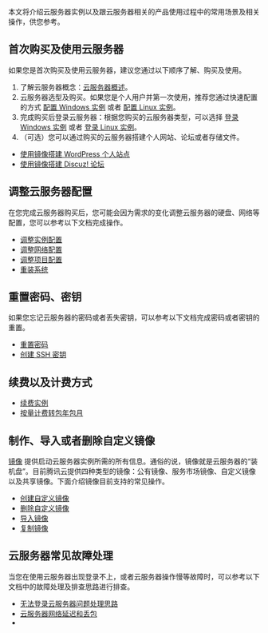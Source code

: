 本文将介绍云服务器实例以及跟云服务器相关的产品使用过程中的常用场景及相关操作，供您参考。

## 首次购买及使用云服务器
如果您是首次购买及使用云服务器，建议您通过以下顺序了解、购买及使用。

1. 了解云服务器概念：[云服务器概述](https://cloud.tencent.com/document/product/213/495)。
2. 云服务器选型及购买。如果您是个人用户并第一次使用，推荐您通过快速配置的方式 [配置 Windows 实例](https://cloud.tencent.com/document/product/213/2764) 或者 [配置 Linux 实例](https://cloud.tencent.com/document/product/213/2936)。
3. 完成购买后登录云服务器：根据您购买的云服务器类型，可以选择 [登录 Windows 实例](https://cloud.tencent.com/document/product/213/35697) 或者 [登录 Linux 实例](https://cloud.tencent.com/document/product/213/16515)。
4. （可选）您可以通过购买的云服务器搭建个人网站、论坛或者存储文件。
 - [使用镜像搭建 WordPress 个人站点](https://cloud.tencent.com/document/product/213/9740)
 - [使用镜像搭建 Discuz! 论坛](https://cloud.tencent.com/document/product/213/9753)


## 调整云服务器配置
在您完成云服务器购买后，您可能会因为需求的变化调整云服务器的硬盘、网络等配置，您可以参考以下文档完成操作。
 - [调整实例配置](https://cloud.tencent.com/document/product/213/2178)
 - [调整网络配置](https://cloud.tencent.com/document/product/213/15517)
 - [调整项目配置](https://cloud.tencent.com/document/product/213/16514)
 - [重装系统](https://cloud.tencent.com/document/product/213/4933)

## 重置密码、密钥
如果您忘记云服务器的密码或者丢失密钥，可以参考以下文档完成密码或者密钥的重置。
- [重置密码](https://cloud.tencent.com/document/product/213/16566)
- [创建 SSH 密钥](https://cloud.tencent.com/document/product/213/16691#.E5.88.9B.E5.BB.BA-ssh-.E5.AF.86.E9.92.A5)

## 续费以及计费方式
- [续费实例](https://cloud.tencent.com/document/product/213/6143)
- [按量计费转包年包月](https://cloud.tencent.com/document/product/213/2762)

## 制作、导入或者删除自定义镜像

[镜像](https://cloud.tencent.com/document/product/213/4940) 提供启动云服务器实例所需的所有信息。通俗的说，镜像就是云服务器的“装机盘”。目前腾讯云提供四种类型的镜像：公有镜像、服务市场镜像、自定义镜像以及共享镜像。下面介绍镜像目前支持的常见操作。

- [创建自定义镜像](https://cloud.tencent.com/document/product/213/4942)
- [删除自定义镜像](https://cloud.tencent.com/document/product/213/6036)
- [导入镜像](https://cloud.tencent.com/document/product/213/4945)
- [复制镜像](https://cloud.tencent.com/document/product/213/4943)

## 云服务器常见故障处理
当您在使用云服务器出现登录不上，或者云服务器操作慢等故障时，可以参考以下文档中的故障处理及排查思路进行排查。
- [无法登录云服务器问题处理思路](https://cloud.tencent.com/document/product/213/34534)
- [云服务器网络延迟和丢包](https://cloud.tencent.com/document/product/213/14638)
-  

